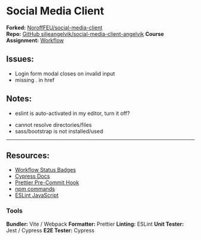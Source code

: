 # Social Media Client
**Forked:** [NoroffFEU/social-media-client](https://github.com/NoroffFEU/social-media-client)  
**Repo:** [GitHub siljeangelvik/social-media-client-angelvik](https://github.com/siljeangelvik/social-media-client-angelvik/tree/workflow)
**Course Assignment:** [Workflow](https://noroff-content.gitlab.io/feu/workflow/ca.html)

## Issues:  
* Login form modal closes on invalid input
* missing . in href


## Notes:
* eslint is auto-activated in my editor, turn it off?


- cannot resolve directories/files
- sass/bootstrap is not installed/used
---


## Resources:
* [Workflow Status Badges](https://docs.github.com/en/actions/monitoring-and-troubleshooting-workflows/adding-a-workflow-status-badge)
* [Cypress Docs](https://docs.cypress.io/guides/overview/why-cypress)
* [Prettier Pre-Commit Hook](https://prettier.io/docs/en/precommit.html)
* [npm commands](https://docs.npmjs.com/cli/v7/commands)
* [ESLint JavaScript](https://eslint.org/docs/latest/developer-guide/working-with-rules)

### Tools  
**Bundler:** Vite / Webpack
**Formatter:** Prettier
**Linting:** ESLint
**Unit Tester:** Jest / Cypress
**E2E Tester:** Cypress